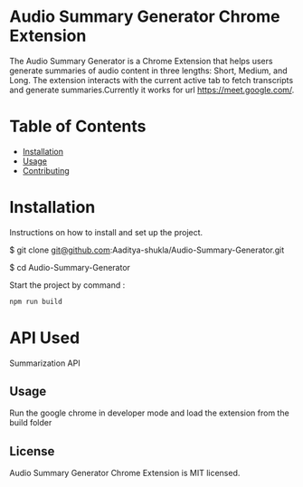 

# Audio Summary Generator Chrome Extension

The Audio Summary Generator is a Chrome Extension that helps users generate summaries of audio content in three lengths: Short, Medium, and Long. The extension interacts with the current active tab to fetch transcripts and generate summaries.Currently it works for url https://meet.google.com/. 

# Table of Contents

- [Installation](#installation)
- [Usage](#usage)
- [Contributing](#contributing)

# Installation

Instructions on how to install and set up the project.



$ git clone git@github.com:Aaditya-shukla/Audio-Summary-Generator.git

$ cd Audio-Summary-Generator


Start the project by command :

```bash
npm run build
```


# API Used

Summarization API


## Usage

Run the google chrome in developer mode and load the extension from the build folder

## License
Audio Summary Generator Chrome Extension is MIT licensed.
 



